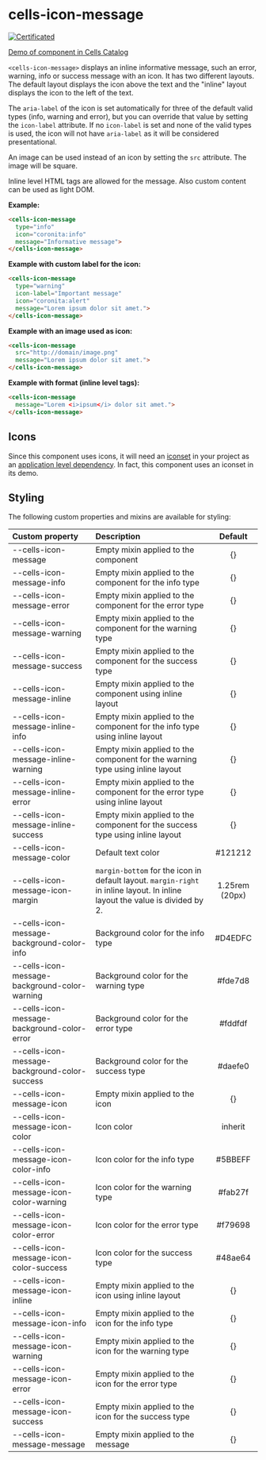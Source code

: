 # cells-icon-message

[![Certificated](https://img.shields.io/badge/certificated-yes-brightgreen.svg)](http://bbva-files.s3.amazonaws.com/cells/bbva-catalog/index.html)

[Demo of component in Cells Catalog](http://bbva-files.s3.amazonaws.com/cells/bbva-catalog/index.html#/elements/cells-icon-message)

`<cells-icon-message>` displays an inline informative message, such an error, warning, info or success message with an icon.
It has two different layouts. The default layout displays the icon above the text and the "inline" layout displays the icon
to the left of the text.

The `aria-label` of the icon is set automatically for three of the default valid types (info, warning and error), but you can override that value by setting the
`icon-label` attribute. If no `icon-label` is set and none of the valid types is used, the icon will not have `aria-label` as it will be considered presentational.

An image can be used instead of an icon by setting the `src` attribute. The image will be square.

Inline level HTML tags are allowed for the message. Also custom content can be used as light DOM.

__Example:__

```html
<cells-icon-message
  type="info"
  icon="coronita:info"
  message="Informative message">
</cells-icon-message>
```

__Example with custom label for the icon:__

```html
<cells-icon-message
  type="warning"
  icon-label="Important message"
  icon="coronita:alert"
  message="Lorem ipsum dolor sit amet.">
</cells-icon-message>
```

__Example with an image used as icon:__

```html
<cells-icon-message
  src="http://domain/image.png"
  message="Lorem ipsum dolor sit amet.">
</cells-icon-message>
```

__Example with format (inline level tags):__

```html
<cells-icon-message
  message="Lorem <i>ipsum</i> dolor sit amet.">
</cells-icon-message>
```

## Icons

Since this component uses icons, it will need an [iconset](https://bbva.cellsjs.com/guides/best-practices/cells-icons.html) in your project as an [application level dependency](https://bbva.cellsjs.com/guides/advanced-guides/application-level-dependencies.html).
In fact, this component uses an iconset in its demo.

## Styling

The following custom properties and mixins are available for styling:

| Custom property | Description     | Default        |
|:----------------|:----------------|:--------------:|
| --cells-icon-message | Empty mixin applied to the component | {} |
| --cells-icon-message-info | Empty mixin applied to the component for the info type | {} |
| --cells-icon-message-error | Empty mixin applied to the component for the error type | {} |
| --cells-icon-message-warning | Empty mixin applied to the component for the warning type | {} |
| --cells-icon-message-success | Empty mixin applied to the component for the success type | {} |
| --cells-icon-message-inline | Empty mixin applied to the component using inline layout | {} |
| --cells-icon-message-inline-info | Empty mixin applied to the component for the info type using inline layout | {} |
| --cells-icon-message-inline-warning | Empty mixin applied to the component for the warning type using inline layout | {} |
| --cells-icon-message-inline-error | Empty mixin applied to the component for the error type using inline layout | {} |
| --cells-icon-message-inline-success | Empty mixin applied to the component for the success type using inline layout | {} |
| --cells-icon-message-color | Default text color | #121212 |
| --cells-icon-message-icon-margin | `margin-bottom` for the icon in default layout. `margin-right` in inline layout. In inline layout the value is divided by 2. | 1.25rem (20px) |
| --cells-icon-message-background-color-info | Background color for the info type | #D4EDFC |
| --cells-icon-message-background-color-warning | Background color for the warning type | #fde7d8 |
| --cells-icon-message-background-color-error | Background color for the error type | #fddfdf |
| --cells-icon-message-background-color-success | Background color for the success type | #daefe0 |
| --cells-icon-message-icon | Empty mixin applied to the icon | {} |
| --cells-icon-message-icon-color | Icon color | inherit |
| --cells-icon-message-icon-color-info | Icon color for the info type | #5BBEFF |
| --cells-icon-message-icon-color-warning | Icon color for the warning type | #fab27f |
| --cells-icon-message-icon-color-error | Icon color for the error type | #f79698 |
| --cells-icon-message-icon-color-success | Icon color for the success type | #48ae64 |
| --cells-icon-message-icon-inline | Empty mixin applied to the icon using inline layout | {} |
| --cells-icon-message-icon-info | Empty mixin applied to the icon for the info type | {} |
| --cells-icon-message-icon-warning | Empty mixin applied to the icon for the warning type | {} |
| --cells-icon-message-icon-error | Empty mixin applied to the icon for the error type | {} |
| --cells-icon-message-icon-success | Empty mixin applied to the icon for the success type | {} |
| --cells-icon-message-message | Empty mixin applied to the message | {} |
